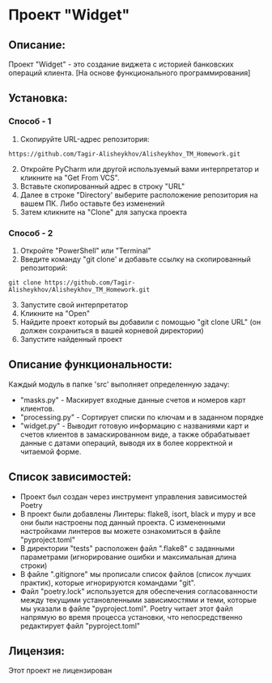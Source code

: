 # Проект "Widget"

## Описание:

Проект "Widget" - это создание виджета с историей банковских операций клиента.
[На основе функционального программирования]

## Установка:

### Способ - 1
1. Скопируйте URL-адрес репозитория:
```
https://github.com/Tagir-Alisheykhov/Alisheykhov_TM_Homework.git
```
2. Откройте PyCharm или другой используемый вами интерпретатор 
и кликните на "Get From VCS".
3. Вставьте скопированный адрес в строку "URL"
4. Далее в строке "Directory' выберите расположение репозитория на вашем ПК. Либо оставьте без изменений
5. Затем кликните на "Clone" для запуска проекта

### Способ - 2
1. Откройте "PowerShell" или "Terminal"
2. Введите команду "git clone' и добавьте ссылку на скопированный репозиторий:
```
git clone https://github.com/Tagir-Alisheykhov/Alisheykhov_TM_Homework.git
```
3. Запустите свой интерпретатор
4. Кликните на "Open" 
5. Найдите проект который вы добавили с помощью "git clone URL" (он должен сохраниться в вашей корневой директории)
6. Запустите найденный проект


## Описание функциональности:
Каждый модуль в папке 'src' выполняет определенную задачу:
- "masks.py" - Маскирует входные данные счетов и номеров карт клиентов.
- "processing.py" - Сортирует списки по ключам и в заданном порядке
- "widget.py" - Выводит готовую информацию с названиями карт и счетов клиентов в замаскированном виде, 
а также обрабатывает данные с датами операций, выводя их в более корректной и читаемой форме.

## Список зависимостей:
- Проект был создан через инструмент управления зависимостей Poetry
- В проект были добавлены Линтеры: flake8, isort, black и mypy и все они были настроены под данный проекта.
С измененными настройками линтеров вы можете ознакомиться в файле "pyproject.toml"
- В директории "tests" расположен файл ".flake8" с заданными параметрами (игнорирование ошибки и максимальная длина строки)
- В файле ".gitignore" мы прописали список файлов (список лучших практик), которые игнорируются командами "git".
- Файл "poetry.lock" используется для обеспечения согласованности между текущими установленными зависимостями и теми, которые 
мы указали в файле "pyproject.toml". Poetry читает этот файл напрямую во время процесса установки, что непосредственно редактирует файл "pyproject.toml"

## Лицензия:

Этот проект не лицензирован
